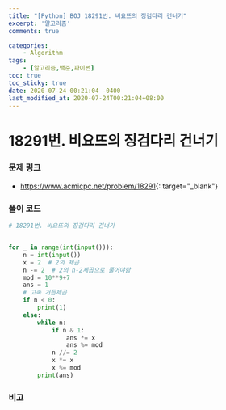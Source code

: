 ```yaml
---
title: "[Python] BOJ 18291번. 비요뜨의 징검다리 건너기"
excerpt: '알고리즘'
comments: true

categories:
    - Algorithm
tags:
    - [알고리즘,백준,파이썬]
toc: true
toc_sticky: true
date: 2020-07-24 00:21:04 -0400
last_modified_at: 2020-07-24T00:21:04+08:00
---
```


# 18291번. 비요뜨의 징검다리 건너기

### 문제 링크
- <https://www.acmicpc.net/problem/18291>{: target="\_blank"}

### 풀이 코드

```python
# 18291번. 비요뜨의 징검다리 건너기


for _ in range(int(input())):
    n = int(input())
    x = 2  # 2의 제곱
    n -= 2  # 2의 n-2제곱으로 풀어야함
    mod = 10**9+7
    ans = 1
    # 고속 거듭제곱
    if n < 0:
        print(1)
    else:
        while n:
            if n & 1:
                ans *= x
                ans %= mod
            n //= 2
            x *= x
            x %= mod
        print(ans)
```

### 비고